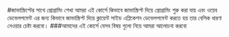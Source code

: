 #জাভাস্ক্রিপ্টের সাথে প্রোগ্রামিং শেখা
আমরা এই কোর্সে কিভাবে জাভাস্ক্রিপ্ট দিয়ে প্রোগ্রামিং শুরু করা যায় এবং ওয়েব ডেভেলপমেন্ট এর জন্য কিভাবে জাভাস্ক্রিপ্ট দিয়ে ক্লায়েন্ট সাইড এপ্লিকেশন ডেভেলপমেন্ট করতে হয় তার বেসিক ধারণা নেওয়ার চেষ্টা করবো। 
###আমাদের এই কোর্সে যেসব বিষয় গুলো নিয়ে আমরা আলোচনা করবো
